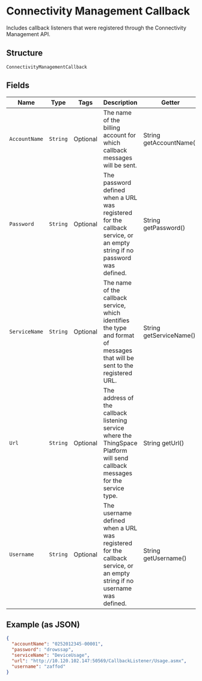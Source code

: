 
# Connectivity Management Callback

Includes callback listeners that were registered through the Connectivity Management API.

## Structure

`ConnectivityManagementCallback`

## Fields

| Name | Type | Tags | Description | Getter | Setter |
|  --- | --- | --- | --- | --- | --- |
| `AccountName` | `String` | Optional | The name of the billing account for which callback messages will be sent. | String getAccountName() | setAccountName(String accountName) |
| `Password` | `String` | Optional | The password defined when a URL was registered for the callback service, or an empty string if no password was defined. | String getPassword() | setPassword(String password) |
| `ServiceName` | `String` | Optional | The name of the callback service, which identifies the type and format of messages that will be sent to the registered URL. | String getServiceName() | setServiceName(String serviceName) |
| `Url` | `String` | Optional | The address of the callback listening service where the ThingSpace Platform will send callback messages for the service type. | String getUrl() | setUrl(String url) |
| `Username` | `String` | Optional | The username defined when a URL was registered for the callback service, or an empty string if no username was defined. | String getUsername() | setUsername(String username) |

## Example (as JSON)

```json
{
  "accountName": "0252012345-00001",
  "password": "drowssap",
  "serviceName": "DeviceUsage",
  "url": "http://10.120.102.147:50569/CallbackListener/Usage.asmx",
  "username": "zaffod"
}
```

